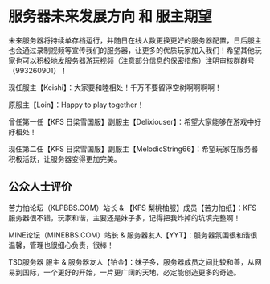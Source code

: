 # 服务器未来发展方向 和 服主期望
未来服务器将持续单存档运行，并随日在线人数更换更好的服务器配置，日后服主也会通过录制视频等宣传我们的服务器，让更多的优质玩家加入我们！希望其他玩家也可以积极地发服务器游玩视频（注意部分信息的保密措施）注明审核群群号（993260901）！

现任服主【Keishi】：大家要和睦相处！千万不要留浮空树啊啊啊啊！

原服主【Loin】：Happy to play together！

曾任第一任【KFS 日梁雪国服】副服主【Delixiouser】：希望大家能够在游戏中好好相处！

现任第二任【KFS 日梁雪国服】副服主【MelodicString66】：希望玩家在服务器积极活跃，让服务器变得更加完美。

## 公众人士评价
苦力怕论坛（KLPBBS.COM）站长 & 【KFS 梨桃柚服】成员【苦力怕纸】：KFS服务器很不错，玩家和谐，主要还是妹子多，记得把我炸掉的坑填完整啊！

MINE论坛（MINEBBS.COM）站长 & 服务器友人【YYT】：服务器氛围很和谐很温馨，管理也很细心负责，很棒！

TSD服务器 服主 & 服务器友人【铂金】：妹子多，服务器成员之间比较和善，从网易到国际，一个更好的开始，一片更广阔的天地，必定能创造更多的奇迹。


